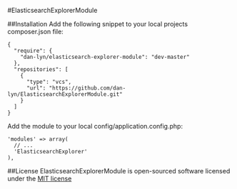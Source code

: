 #ElasticsearchExplorerModule

##Installation
Add the following snippet to your local projects composer.json file:
```
{
  "require": {
    "dan-lyn/elasticsearch-explorer-module": "dev-master"
  },
  "repositories": [
    {
      "type": "vcs",
      "url": "https://github.com/dan-lyn/ElasticsearchExplorerModule.git"
    }
  ]
}
```

Add the module to your local config/application.config.php:
```
'modules' => array(
  // ...
  'ElasticsearchExplorer'
),
```

##License
ElasticsearchExplorerModule is open-sourced software licensed under the [MIT license](http://opensource.org/licenses/MIT)
